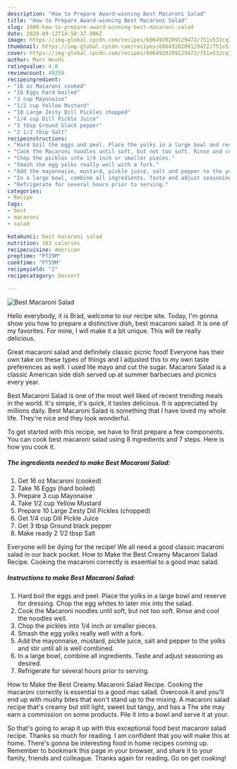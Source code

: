 ```yaml
---
description: "How to Prepare Award-winning Best Macaroni Salad"
title: "How to Prepare Award-winning Best Macaroni Salad"
slug: 1080-how-to-prepare-award-winning-best-macaroni-salad
date: 2020-09-12T14:50:37.806Z
image: https://img-global.cpcdn.com/recipes/6064920209129472/751x532cq70/best-macaroni-salad-recipe-main-photo.jpg
thumbnail: https://img-global.cpcdn.com/recipes/6064920209129472/751x532cq70/best-macaroni-salad-recipe-main-photo.jpg
cover: https://img-global.cpcdn.com/recipes/6064920209129472/751x532cq70/best-macaroni-salad-recipe-main-photo.jpg
author: Marc Woods
ratingvalue: 4.8
reviewcount: 49250
recipeingredient:
- "16 oz Macaroni cooked"
- "16 Eggs hard boiled"
- "3 cup Mayonaise"
- "1/2 cup Yellow Mustard"
- "10 Large Zesty Dill Pickles chopped"
- "1/4 cup Dill Pickle Juice"
- "3 tbsp Ground black pepper"
- "2 1/2 tbsp Salt"
recipeinstructions:
- "Hard boil the eggs and peel. Place the yolks in a large bowl and reserve for dressing. Chop the egg whites to later mix into the salad."
- "Cook the Macaroni noodles until soft, but not too soft. Rinse and cool the noodles well."
- "Chop the pickles into 1/4 inch or smaller pieces."
- "Smash the egg yolks really well with a fork."
- "Add the mayonnaise, mustard, pickle juice, salt and pepper to the yolks and stir until all is well combined."
- "In a large bowl, combine all ingredients. Taste and adjust seasoning as desired."
- "Refrigerate for several hours prior to serving."
categories:
- Recipe
tags:
- best
- macaroni
- salad

katakunci: best macaroni salad 
nutrition: 163 calories
recipecuisine: American
preptime: "PT29M"
cooktime: "PT59M"
recipeyield: "2"
recipecategory: Dessert

---
```



![Best Macaroni Salad](https://img-global.cpcdn.com/recipes/6064920209129472/751x532cq70/best-macaroni-salad-recipe-main-photo.jpg)

Hello everybody, it is Brad, welcome to our recipe site. Today, I'm gonna show you how to prepare a distinctive dish, best macaroni salad. It is one of my favorites. For mine, I will make it a bit unique. This will be really delicious.

Great macaroni salad and definitely classic picnic food! Everyone has their own take on these types of things and I adjusted this to my own taste preferences as well. I used lite mayo and cut the sugar. Macaroni Salad is a classic American side dish served up at summer barbecues and picnics every year.

Best Macaroni Salad is one of the most well liked of recent trending meals in the world. It's simple, it's quick, it tastes delicious. It is appreciated by millions daily. Best Macaroni Salad is something that I have loved my whole life. They're nice and they look wonderful.


To get started with this recipe, we have to first prepare a few components. You can cook best macaroni salad using 8 ingredients and 7 steps. Here is how you cook it.

<!--inarticleads1-->

##### The ingredients needed to make Best Macaroni Salad:

1. Get 16 oz Macaroni (cooked)
1. Take 16 Eggs (hard boiled)
1. Prepare 3 cup Mayonaise
1. Take 1/2 cup Yellow Mustard
1. Prepare 10 Large Zesty Dill Pickles (chopped)
1. Get 1/4 cup Dill Pickle Juice
1. Get 3 tbsp Ground black pepper
1. Make ready 2 1/2 tbsp Salt


Everyone will be dying for the recipe! We all need a good classic macaroni salad in our back pocket. How to Make the Best Creamy Macaroni Salad Recipe. Cooking the macaroni correctly is essential to a good mac salad. 

<!--inarticleads2-->

##### Instructions to make Best Macaroni Salad:

1. Hard boil the eggs and peel. Place the yolks in a large bowl and reserve for dressing. Chop the egg whites to later mix into the salad.
1. Cook the Macaroni noodles until soft, but not too soft. Rinse and cool the noodles well.
1. Chop the pickles into 1/4 inch or smaller pieces.
1. Smash the egg yolks really well with a fork.
1. Add the mayonnaise, mustard, pickle juice, salt and pepper to the yolks and stir until all is well combined.
1. In a large bowl, combine all ingredients. Taste and adjust seasoning as desired.
1. Refrigerate for several hours prior to serving.


How to Make the Best Creamy Macaroni Salad Recipe. Cooking the macaroni correctly is essential to a good mac salad. Overcook it and you&#39;ll end up with mushy bites that won&#39;t stand up to the mixing. A macaroni salad recipe that&#39;s creamy but still light, sweet but tangy, and has a The site may earn a commission on some products. Pile it into a bowl and serve it at your. 

So that's going to wrap it up with this exceptional food best macaroni salad recipe. Thanks so much for reading. I am confident that you will make this at home. There's gonna be interesting food in home recipes coming up. Remember to bookmark this page in your browser, and share it to your family, friends and colleague. Thanks again for reading. Go on get cooking!

